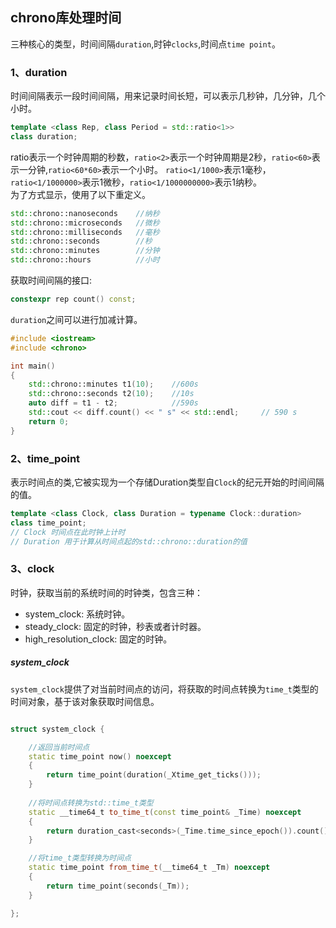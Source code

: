## chrono库处理时间
三种核心的类型，时间间隔`duration`,时钟`clocks`,时间点`time point`。  

### 1、duration
时间间隔表示一段时间间隔，用来记录时间长短，可以表示几秒钟，几分钟，几个小时。
```cpp
template <class Rep, class Period = std::ratio<1>>
class duration;
```
ratio表示一个时钟周期的秒数，`ratio<2>`表示一个时钟周期是2秒，`ratio<60>`表示一分钟,`ratio<60*60>`表示一个小时。
`ratio<1/1000>`表示1毫秒，`ratio<1/1000000>`表示1微秒，`ratio<1/1000000000>`表示1纳秒。  
为了方式显示，使用了以下重定义。
```cpp
std::chrono::nanoseconds    //纳秒
std::chrono::microseconds   //微秒
std::chrono::milliseconds   //毫秒
std::chrono::seconds        //秒
std::chrono::minutes        //分钟
std::chrono::hours          //小时
```
获取时间间隔的接口:
```cpp
constexpr rep count() const;
```
`duration`之间可以进行加减计算。
```cpp
#include <iostream>
#include <chrono>

int main()
{
    std::chrono::minutes t1(10);    //600s
    std::chrono::seconds t2(10);    //10s
    auto diff = t1 - t2;            //590s
    std::cout << diff.count() << " s" << std::endl;     // 590 s
    return 0;
}
```


### 2、time_point
表示时间点的类,它被实现为一个存储Duration类型自`Clock`的纪元开始的时间间隔的值。
```cpp
template <class Clock, class Duration = typename Clock::duration>
class time_point;
// Clock 时间点在此时钟上计时
// Duration 用于计算从时间点起的std::chrono::duration的值
```
### 3、clock
时钟，获取当前的系统时间的时钟类，包含三种：
- system_clock: 系统时钟。
- steady_clock: 固定的时钟，秒表或者计时器。
- high_resolution_clock: 固定的时钟。

##### system_clock
`system_clock`提供了对当前时间点的访问，将获取的时间点转换为`time_t`类型的时间对象，基于该对象获取时间信息。
```cpp

struct system_clock {

    //返回当前时间点
    static time_point now() noexcept
    {
        return time_point(duration(_Xtime_get_ticks()));
    }
    
    //将时间点转换为std::time_t类型 
    static __time64_t to_time_t(const time_point& _Time) noexcept
    {
        return duration_cast<seconds>(_Time.time_since_epoch()).count();
    }

    //将time_t类型转换为时间点
    static time_point from_time_t(__time64_t _Tm) noexcept
    {
        return time_point(seconds(_Tm));
    }

};
```












